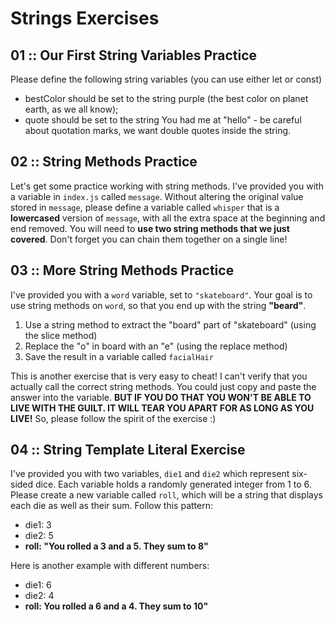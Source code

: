 # Strings Exercises
## 01 :: Our First String Variables Practice
Please define the following string variables (you can use either let or const)
* bestColor should be set to the string purple (the best color on planet earth, as we all know);
* quote should be set to the string You had me at "hello" - be careful about quotation marks, we want double quotes inside the string.

## 02 :: String Methods Practice
Let's get some practice working with string methods. I've provided you with a variable in `index.js` called `message`.  Without altering the original value stored in `message`, please define a variable called `whisper` that is a **lowercased** version of `message`, with all the extra space at the beginning and end removed.  You will need to **use two string methods that we just covered**.  Don't forget you can chain them together on a single line!

## 03 :: More String Methods Practice
I've provided you with a `word` variable, set to `"skateboard"`.  Your goal is to use string methods on `word`, so that you end up with the string **"beard"**. 
1. Use a string method to extract the "board" part of "skateboard"  (using the slice method)
2. Replace the "o" in board with an "e" (using the replace method)
3. Save the result in a variable called `facialHair`

This is another exercise that is very easy to cheat! I can't verify that you actually call the correct string methods.  You could just copy and paste the answer into the variable. **BUT IF YOU DO THAT YOU WON'T BE ABLE TO LIVE WITH THE GUILT.  IT WILL TEAR YOU APART FOR AS LONG AS YOU LIVE!** So, please follow the spirit of the exercise :) 

## 04 :: String Template Literal Exercise
I've provided you with two variables, `die1` and `die2` which represent six-sided dice.  Each variable holds a randomly generated integer from 1 to 6.  Please create a new variable called `roll`, which will be a string that displays each die as well as their sum.  Follow this pattern:
* die1: 3
* die2: 5
* **roll: "You rolled a 3 and a 5. They sum to 8"**

Here is another example with different numbers:
* die1: 6
* die2: 4
* **roll: You rolled a 6 and a 4. They sum to 10"**